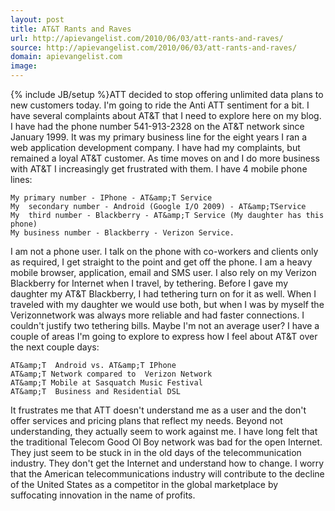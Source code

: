 ```yaml
---
layout: post
title: AT&T Rants and Raves
url: http://apievangelist.com/2010/06/03/att-rants-and-raves/
source: http://apievangelist.com/2010/06/03/att-rants-and-raves/
domain: apievangelist.com
image: 
---
```

{% include JB/setup %}ATT decided to stop offering unlimited data plans to new customers  today. I'm going to ride the Anti ATT sentiment for a bit.
I  have several complaints about AT&amp;T that I need to explore here on my  blog.
I have had the phone number 541-913-2328 on the  AT&amp;T network since January 1999. It was my primary business line  for the eight years I ran a web application development company. I have had my  complaints, but remained a loyal AT&amp;T customer.
As time moves on  and I do more business with AT&amp;T I increasingly get frustrated with them.
I have 4 mobile phone  lines:

	My primary number - IPhone - AT&amp;T Service
	My  secondary number - Android (Google I/O 2009) - AT&amp;TService
	My  third number - Blackberry - AT&amp;T Service (My daughter has this  phone)
	My business number - Blackberry - Verizon Service.

I  am not a phone user. I talk on the phone with co-workers and clients  only as required, I get straight to the point and get off the phone.
I  am a heavy mobile browser, application, email and SMS user.
I  also rely on my Verizon Blackberry for Internet when I travel, by  tethering. Before I gave my daughter my AT&amp;T Blackberry, I had tethering  turn on for it as well. When I traveled with my daughter we would use both,  but when I was by myself the Verizonnetwork was always more reliable  and had faster connections. I couldn't justify two tethering bills.
Maybe  I'm not an average user? 
I have a couple of areas I'm  going to explore to express how I feel about AT&amp;T over the next couple days:

	AT&amp;T  Android vs. AT&amp;T IPhone
	AT&amp;T Network compared to  Verizon Network
	AT&amp;T Mobile at Sasquatch Music Festival
	AT&amp;T  Business and Residential DSL

It frustrates me that ATT doesn't  understand me as a user and the don't offer services and pricing plans that  reflect my needs. Beyond not understanding, they actually  seem to work against me.
I have long felt that the traditional  Telecom Good Ol Boy network was bad for the open Internet. They just  seem to be stuck in in the old days of the telecommunication industry.  They don't get the Internet and understand how to change.
I worry  that the American telecommunications industry will contribute to the  decline of the United States as a competitor in the global marketplace  by suffocating innovation in the name of profits.